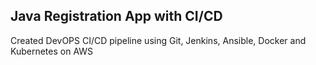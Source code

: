 ## Java Registration App with CI/CD

Created DevOPS CI/CD pipeline using Git, Jenkins, Ansible, Docker and Kubernetes on AWS